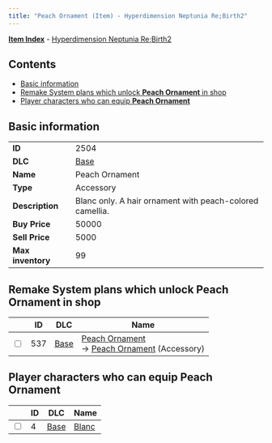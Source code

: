 ```yaml
---
title: "Peach Ornament (Item) - Hyperdimension Neptunia Re;Birth2"
---
```


[**Item Index**](/neptunia/rb2/item/index.html) - [Hyperdimension Neptunia Re;Birth2](/neptunia/rb2)

## Contents

- [Basic information](#basic-information)
- [Remake System plans which unlock **Peach Ornament** in shop](#remake-system-plans-which-unlock-peach-ornament-in-shop)
- [Player characters who can equip **Peach Ornament**](#player-characters-who-can-equip-peach-ornament)

## Basic information

|   |   |
| -- | -- |
| **ID** | 2504 |
| **DLC** | [Base](/neptunia/rb2/dlc/0-base.html) |
| **Name** | Peach Ornament |
| **Type** | Accessory |
| **Description** | Blanc only. A hair ornament with peach-colored camellia. |
| **Buy Price** | 50000 |
| **Sell Price** | 5000 |
| **Max inventory** | 99 |

## Remake System plans which unlock **Peach Ornament** in shop

|    | ID | DLC | Name |
| -- | -- | --- | ---- |
| <input type="checkbox" id="rb2-remake-0-537" class="trackbox" /> | 537 | [Base](/neptunia/rb2/dlc/0-base.html) | [Peach Ornament](/neptunia/rb2/remake/0-537-peach-ornament.html)<br />→ [Peach Ornament](/neptunia/rb2/item/0-2504-peach-ornament.html) (Accessory) |

## Player characters who can equip **Peach Ornament**

|    | ID | DLC | Name |
| -- | -- | --- | ---- |
| <input type="checkbox" id="rb2-player-0-4" class="trackbox" /> | 4 | [Base](/neptunia/rb2/dlc/0-base.html) | [Blanc](/neptunia/rb2/player/0-4-blanc.html) |